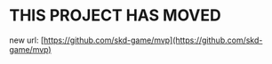 # THIS PROJECT HAS MOVED

new url: [https://github.com/skd-game/mvp](https://github.com/skd-game/mvp)

